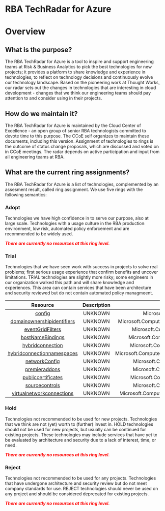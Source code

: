 
RBA TechRadar for Azure
=======================

# Overview

## What is the purpose?


The RBA TechRadar for Azure is a tool to inspire and support engineering teams at Risk & Business Analytics to pick the best technologies for new projects; it provides a platform to share knowledge and experience in technologies, to reflect on technology decisions and continuously evolve our technology landscape.  Based on the pioneering work at Thought Works, our radar sets out the changes in technologies that are interesting in cloud development - changes that we think our engineering teams should pay attention to and consider using in their projects.
## How do we maintain it?


The RBA TechRadar for Azure is maintained by the Cloud Center of Excellence - an open group of senior RBA technologists committed to devote time to this purpose.  The CCoE self organizes to maintain these documents, including this version.  Assignment of technologies to rings is the outcome of status change proposals, which are discussed and voted on in CCoE meetings.  The radar depends on active participation and input from all engineering teams at RBA.
## What are the current ring assignments?


The RBA TechRadar for Azure is a list of technologies, complemented by an assesment result, called ring assignment.  We use five rings with the following semantics:
### Adopt


Technologies we have high confidence in to serve our purpose, also at large scale.  Technologies with a usage culture in the RBA production environment, low risk, automated policy enforcement and are recommended to be widely used.  
  
***<font color="red"> There are currently no resources at this ring level. </font>***
### Trial


Technologies that we have seen work with success in projects to solve real problems;  first serious usage experience that confirm benefits and uncover limitations.  TRIAL technologies are slightly more risky; some engineers in our organization walked this path and will share knowledge and experiences.  This area can contain services that have been architecture and security reviewed but do not contain automated policy managmeent.  

|Resource|Description|Path|Status|
| :---: | :---: | :---: | :---: |
|[config](https://github.com/openrba/python-azure-techradar/blob/master/Microsoft.Compute/sites/slots/config)|UNKNOWN|Microsoft.Compute/sites/slots/config|TRIAL|
|[domainownershipidentifiers](https://github.com/openrba/python-azure-techradar/blob/master/Microsoft.Compute/sites/slots/domainownershipidentifiers)|UNKNOWN|Microsoft.Compute/sites/slots/domainownershipidentifiers|TRIAL|
|[eventGridFilters](https://github.com/openrba/python-azure-techradar/blob/master/Microsoft.Compute/sites/slots/eventGridFilters)|UNKNOWN|Microsoft.Compute/sites/slots/eventGridFilters|TRIAL|
|[hostNameBindings](https://github.com/openrba/python-azure-techradar/blob/master/Microsoft.Compute/sites/slots/hostNameBindings)|UNKNOWN|Microsoft.Compute/sites/slots/hostNameBindings|TRIAL|
|[hybridconnection](https://github.com/openrba/python-azure-techradar/blob/master/Microsoft.Compute/sites/slots/hybridconnection)|UNKNOWN|Microsoft.Compute/sites/slots/hybridconnection|TRIAL|
|[hybridconnectionnamespaces](https://github.com/openrba/python-azure-techradar/blob/master/Microsoft.Compute/sites/slots/hybridconnectionnamespaces)|UNKNOWN|Microsoft.Compute/sites/slots/hybridconnectionnamespaces|TRIAL|
|[networkConfig](https://github.com/openrba/python-azure-techradar/blob/master/Microsoft.Compute/sites/slots/networkConfig)|UNKNOWN|Microsoft.Compute/sites/slots/networkConfig|TRIAL|
|[premieraddons](https://github.com/openrba/python-azure-techradar/blob/master/Microsoft.Compute/sites/slots/premieraddons)|UNKNOWN|Microsoft.Compute/sites/slots/premieraddons|TRIAL|
|[publiccertificates](https://github.com/openrba/python-azure-techradar/blob/master/Microsoft.Compute/sites/slots/publiccertificates)|UNKNOWN|Microsoft.Compute/sites/slots/publiccertificates|TRIAL|
|[sourcecontrols](https://github.com/openrba/python-azure-techradar/blob/master/Microsoft.Compute/sites/slots/sourcecontrols)|UNKNOWN|Microsoft.Compute/sites/slots/sourcecontrols|TRIAL|
|[virtualnetworkconnections](https://github.com/openrba/python-azure-techradar/blob/master/Microsoft.Compute/sites/slots/virtualnetworkconnections)|UNKNOWN|Microsoft.Compute/sites/slots/virtualnetworkconnections|TRIAL|

### Hold


Technologies not recommended to be used for new projects. Technologies that we think are not (yet) worth to (further) invest in.  HOLD technologies should not be used for new projects, but usually can be continued for existing projects.  These technologies may include services that have yet to be evaluated by architecture and security due to a lack of interest, time, or need.  
  
***<font color="red"> There are currently no resources at this ring level. </font>***
### Reject


Technologies not recommended to be used for any projects. Technologies that have undergone architecture and security review but do not meet company standards for use.  REJECT technologies should never be used on any project and should be considered deprecated for existing projects.  
  
***<font color="red"> There are currently no resources at this ring level. </font>***